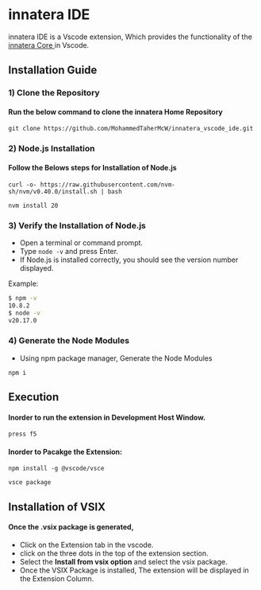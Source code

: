 
# innatera IDE
innatera IDE is a Vscode extension, Which provides the functionality of the [innatera Core ](https://github.com/MohammedTaherMcW/innatera_core/blob/master/README.rst) in Vscode.

## Installation Guide

### 1) Clone the Repository
#### Run the below command to clone the innatera Home Repository  
```
git clone https://github.com/MohammedTaherMcW/innatera_vscode_ide.git
```

### 2) Node.js Installation

#### Follow the Belows steps for Installation of Node.js
```
curl -o- https://raw.githubusercontent.com/nvm-sh/nvm/v0.40.0/install.sh | bash

nvm install 20

```

### 3) Verify the Installation of Node.js
* Open a terminal or command prompt.
* Type `node -v` and press Enter.
* If Node.js is installed correctly, you should see the version number displayed.

Example:
```bash
$ npm -v
10.8.2
$ node -v
v20.17.0
```


### 4) Generate the Node Modules 
* Using npm package manager, Generate the Node Modules

```
npm i
```

## Execution
#### Inorder to run the extension in Development Host Window.  
```
press f5
```

#### Inorder to Pacakge the Extension:  
```
npm install -g @vscode/vsce

vsce package
```  
## Installation of VSIX
#### Once the .vsix package is generated,
* Click on the Extension tab in the vscode.  
* click on the three dots in the top of the extension section.    
* Select the **Install from vsix option** and select the vsix package.    
* Once the VSIX Package is installed, The extension will be displayed in the Extension Column. 


